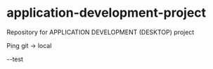 # application-development-project
Repository for APPLICATION DEVELOPMENT (DESKTOP) project



Ping git -> local 

--test
